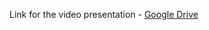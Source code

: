 Link for the video presentation - [Google Drive](https://drive.google.com/file/d/17BQ1QDrhgNxN-R-gsXNGPM1g5zAbulHc/view?usp=sharing)
